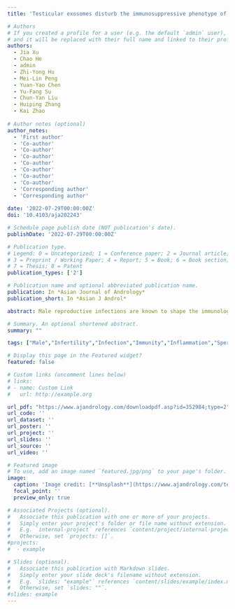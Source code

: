 ```yaml
---
title: 'Testicular exosomes disturb the immunosuppressive phenotype of testicular macrophages mediated by miR-155-5p in uropathogenic Escherichia coli-induced orchitis'

# Authors
# If you created a profile for a user (e.g. the default `admin` user), write the username (folder name) here
# and it will be replaced with their full name and linked to their profile.
authors: 
  - Jia Xu
  - Chao He 
  - admin 
  - Zhi-Yong Hu
  - Mei-Lin Peng
  - Yuan-Yao Chen
  - Yu-Fang Su  
  - Chun-Yan Liu 
  - Huiping Zhang
  - Kai Zhao    
  
# Author notes (optional)
author_notes:
  - 'First author'
  - 'Co-author' 
  - 'Co-author'
  - 'Co-author' 
  - 'Co-author'
  - 'Co-author' 
  - 'Co-author'
  - 'Co-author'   
  - 'Corresponding author'
  - 'Corresponding author'
  
date: '2022-07-29T00:00:00Z'
doi: '10.4103/aja202243'

# Schedule page publish date (NOT publication's date).
publishDate: '2022-07-29T00:00:00Z'

# Publication type.
# Legend: 0 = Uncategorized; 1 = Conference paper; 2 = Journal article;
# 3 = Preprint / Working Paper; 4 = Report; 5 = Book; 6 = Book section;
# 7 = Thesis; 8 = Patent
publication_types: ['2']

# Publication name and optional abbreviated publication name.
publication: In *Asian Journal of Andrology*
publication_short: In *Asian J Androl*

abstract: Male reproductive infections are known to shape the immunological homeostasis of the testes, leading to male infertility. However, the specific pathogenesis of these changes remains poorly understood. Exosomes released in the inflammatory microenvironment are important in communication between the local microenvironment and recipient cells. Here, we aim to identify the immunomodulatory properties of inflammatory testes-derived exosomes (IT-exos) and explore their underlying mechanisms in orchitis. IT-exos were isolated using a uropathogenic Escherichia coli (UPEC)-induced orchitis model and confirmed that IT-exos promoted proinflammatory M1 activation with increasing expression of tumor necrosis factor-α (TNF-α), interleukin-1β (IL-1β), and interleukin-6 (IL-6) in vitro. We further used small RNA sequencing to identify the differential miRNA profiles in exosomes and primary testicular macrophages (TMs) from normal and UPEC-infected testes, respectively, and identified that miR-155-5p was highly enriched in IT-exos and TMs from inflammatory testes. Further study of bone marrow derived macrophages (BMDMs) transfected with miR-155-5p mimic showed that macrophages polarized to proinflammatory phenotype. In addition, the mice that were administrated IT-exos showed remarkable activation of TM1-like macrophages; however, IT-exos with silencing miR-155-5p showed a decrease in proinflammatory responses. Overall, we demonstrate that miR-155-5p delivered by IT-exos plays an important role in the activation of TM1 in UPEC-induced orchitis. Our study provides a new perspective on the immunological mechanisms underlying inflammation-related male infertility.

# Summary. An optional shortened abstract.
summary: ""

tags: ["Male","Infertility","Infection","Immunity","Inflammation","Sperm"]

# Display this page in the Featured widget?
featured: false

# Custom links (uncomment lines below)
# links:
# - name: Custom Link
#   url: http://example.org

url_pdf: "https://www.ajandrology.com/downloadpdf.asp?id=352984;type=2"
url_code: ''
url_dataset: ''
url_poster: ''
url_project: ''
url_slides: ''
url_source: ''
url_video: ''

# Featured image
# To use, add an image named `featured.jpg/png` to your page's folder.
image:
  caption: 'Image credit: [**Unsplash**](https://www.ajandrology.com/temp/AsianJAndrol000-5781318_160333.pdf)'
  focal_point: ''
  preview_only: true

# Associated Projects (optional).
#   Associate this publication with one or more of your projects.
#   Simply enter your project's folder or file name without extension.
#   E.g. `internal-project` references `content/project/internal-project/index.md`.
#   Otherwise, set `projects: []`.
#projects:
#  - example

# Slides (optional).
#   Associate this publication with Markdown slides.
#   Simply enter your slide deck's filename without extension.
#   E.g. `slides: "example"` references `content/slides/example/index.md`.
#   Otherwise, set `slides: ""`.
#slides: example
---
```


